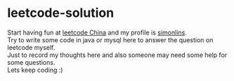 # leetcode-solution
Start having fun at [leetcode China](https://leetcode-cn.com/problems) and my profile is [simonlins](https://leetcode-cn.com/simonlins).  
Try to write some code in java or mysql here to answer the question on leetcode myself.  
Just to record my thoughts here and also someone may need some help for some questions.  
Lets keep coding :)
